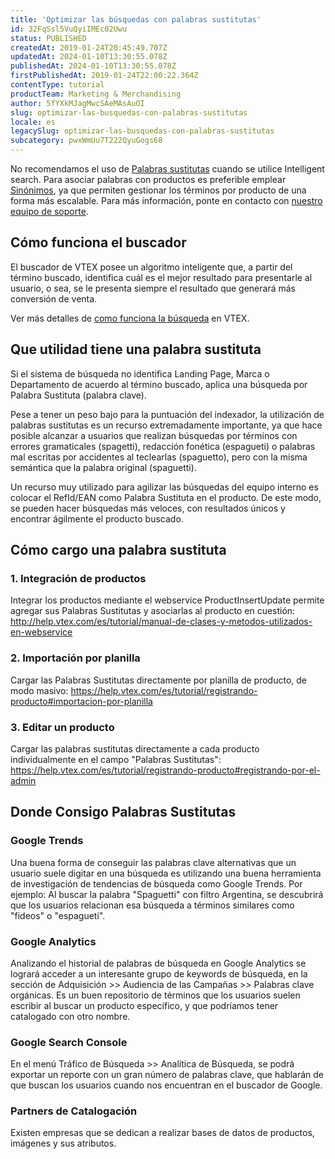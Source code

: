 ```yaml
---
title: 'Optimizar las búsquedas con palabras sustitutas'
id: 32FqSsl5VuQyiIMEc02Uwu
status: PUBLISHED
createdAt: 2019-01-24T20:45:49.707Z
updatedAt: 2024-01-10T13:30:55.078Z
publishedAt: 2024-01-10T13:30:55.078Z
firstPublishedAt: 2019-01-24T22:00:22.364Z
contentType: tutorial
productTeam: Marketing & Merchandising
author: 5fYXkMJagMwcSAeMAsAuOI
slug: optimizar-las-busquedas-con-palabras-sustitutas
locale: es
legacySlug: optimizar-las-busquedas-con-palabras-sustitutas
subcategory: pwxWmUu7T222QyuGogs68
---
```


<div class = "alert alert-warning">
No recomendamos el uso de <a href="https://help.vtex.com/es/tutorial/otimizar-as-buscas-com-palavras-substitutas--32FqSsl5VuQyiIMEc02Uwu">Palabras sustitutas</a> cuando se utilice Intelligent search. Para asociar palabras con productos es preferible emplear <a href="https://help.vtex.com/es/tracks/vtex-intelligent-search--19wrbB7nEQcmwzDPl1l4Cb/1pxAWPEglBey1UFdvcetZ">Sinónimos</a>, ya que permiten gestionar los términos por producto de una forma más escalable. Para más información, ponte en contacto con <a href="https://support.vtex.com/hc/es/requests">nuestro equipo de soporte</a>.
</div>

## Cómo funciona el buscador
El buscador de VTEX posee un algoritmo inteligente que, a partir del término buscado, identifica cuál es el mejor resultado para presentarle al usuario, o sea, se le presenta siempre el resultado que generará más conversión de venta.

<div class="alert alert-info">
Ver más detalles de <a href="https://help.vtex.com/es/tutorial/como-funciona-la-busqueda-de-vtex--tutorials_542">como funciona la búsqueda</a> en VTEX.
</div>

## Que utilidad tiene una palabra sustituta
Si el sistema de búsqueda no identifica Landing Page, Marca o Departamento de acuerdo al término buscado, aplica una búsqueda por Palabra Sustituta (palabra clave). 

Pese a tener un peso bajo para la puntuación del indexador, la utilización de palabras sustitutas es un recurso extremadamente importante, ya que hace posible alcanzar a usuarios que realizan búsquedas por términos con errores gramaticales (spagetti), redacción fonética (espagueti) o palabras mal escritas por accidentes al teclearlas (spaguetto), pero con la misma semántica que la palabra original (spaguetti).

<div class="alert alert-info">
Un recurso muy utilizado para agilizar las búsquedas del equipo interno es colocar el RefId/EAN como Palabra Sustituta en el producto. De este modo, se pueden hacer búsquedas más veloces, con resultados únicos y encontrar ágilmente el producto buscado.
</div>

## Cómo cargo una palabra sustituta

### 1. Integración de productos
Integrar los productos mediante el webservice ProductInsertUpdate permite agregar sus Palabras Sustitutas y asociarlas al producto en cuestión:
<http://help.vtex.com/es/tutorial/manual-de-clases-y-metodos-utilizados-en-webservice>

### 2. Importación por planilla
Cargar las Palabras Sustitutas directamente por planilla de producto, de modo masivo:
<https://help.vtex.com/es/tutorial/registrando-producto#importacion-por-planilla>

### 3. Editar un producto
Cargar las palabras sustitutas directamente a cada producto individualmente en el campo "Palabras Sustitutas":
<https://help.vtex.com/es/tutorial/registrando-producto#registrando-por-el-admin>

## Donde Consigo Palabras Sustitutas
### Google Trends
Una buena forma de conseguir las palabras clave alternativas que un usuario suele digitar en una búsqueda es utilizando una buena herramienta de investigación de tendencias de búsqueda como Google Trends. Por ejemplo: Al buscar la palabra "Spaguetti" con filtro Argentina, se descubrirá que los usuarios relacionan esa búsqueda a términos similares como "fideos" o "espagueti".

### Google Analytics
Analizando el historial de palabras de búsqueda en Google Analytics se logrará acceder a un interesante grupo de keywords de búsqueda, en la sección de Adquisición >> Audiencia de las Campañas >> Palabras clave orgánicas. Es un buen repositorio de términos que los usuarios suelen escribir al buscar un producto específico, y que podríamos tener catalogado con otro nombre.

### Google Search Console
En el menú Tráfico de Búsqueda >> Analítica de Búsqueda, se podrá exportar un reporte con un gran número de palabras clave, que hablarán de que buscan los usuarios cuando nos encuentran en el buscador de Google.

### Partners de Catalogación
Existen empresas que se dedican a realizar bases de datos de productos, imágenes y sus atributos.
